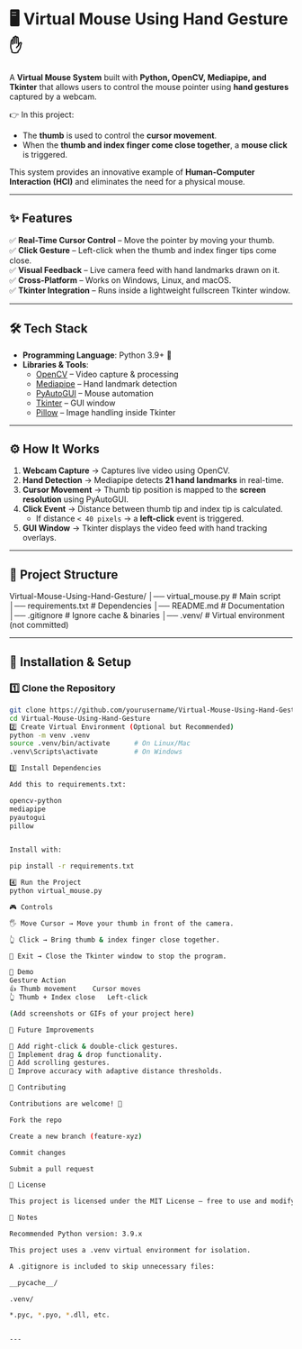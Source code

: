 # 🖥️ Virtual Mouse Using Hand Gesture ✋ 

A **Virtual Mouse System** built with **Python, OpenCV, Mediapipe, and Tkinter** that allows users to control the mouse pointer using **hand gestures** captured by a webcam.  

👉 In this project:  
- The **thumb** is used to control the **cursor movement**.  
- When the **thumb and index finger come close together**, a **mouse click** is triggered.  

This system provides an innovative example of **Human-Computer Interaction (HCI)** and eliminates the need for a physical mouse.  

---

## ✨ Features  

✅ **Real-Time Cursor Control** – Move the pointer by moving your thumb.  
✅ **Click Gesture** – Left-click when the thumb and index finger tips come close.  
✅ **Visual Feedback** – Live camera feed with hand landmarks drawn on it.  
✅ **Cross-Platform** – Works on Windows, Linux, and macOS.  
✅ **Tkinter Integration** – Runs inside a lightweight fullscreen Tkinter window.  

---

## 🛠️ Tech Stack  

- **Programming Language**: Python 3.9+ 🐍  
- **Libraries & Tools**:  
  - [OpenCV](https://opencv.org/) – Video capture & processing  
  - [Mediapipe](https://developers.google.com/mediapipe) – Hand landmark detection  
  - [PyAutoGUI](https://pyautogui.readthedocs.io/) – Mouse automation  
  - [Tkinter](https://docs.python.org/3/library/tkinter.html) – GUI window  
  - [Pillow](https://python-pillow.org/) – Image handling inside Tkinter  

---

## ⚙️ How It Works  

1. **Webcam Capture** → Captures live video using OpenCV.  
2. **Hand Detection** → Mediapipe detects **21 hand landmarks** in real-time.  
3. **Cursor Movement** → Thumb tip position is mapped to the **screen resolution** using PyAutoGUI.  
4. **Click Event** → Distance between thumb tip and index tip is calculated.  
   - If distance `< 40 pixels` → a **left-click** event is triggered.  
5. **GUI Window** → Tkinter displays the video feed with hand tracking overlays.  

---

## 📂 Project Structure  

Virtual-Mouse-Using-Hand-Gesture/
│── virtual_mouse.py # Main script
│── requirements.txt # Dependencies
│── README.md # Documentation
│── .gitignore # Ignore cache & binaries
│── .venv/ # Virtual environment (not committed)

---

## 🔧 Installation & Setup  

### 1️⃣ Clone the Repository  
```bash
git clone https://github.com/yourusername/Virtual-Mouse-Using-Hand-Gesture.git
cd Virtual-Mouse-Using-Hand-Gesture
2️⃣ Create Virtual Environment (Optional but Recommended)
python -m venv .venv
source .venv/bin/activate      # On Linux/Mac
.venv\Scripts\activate         # On Windows

3️⃣ Install Dependencies

Add this to requirements.txt:

opencv-python
mediapipe
pyautogui
pillow


Install with:

pip install -r requirements.txt

4️⃣ Run the Project
python virtual_mouse.py

🎮 Controls

🖐️ Move Cursor → Move your thumb in front of the camera.

👆 Click → Bring thumb & index finger close together.

🔴 Exit → Close the Tkinter window to stop the program.

📸 Demo
Gesture	Action
👍 Thumb movement	Cursor moves
👆 Thumb + Index close	Left-click

(Add screenshots or GIFs of your project here)

🚀 Future Improvements

🔹 Add right-click & double-click gestures.
🔹 Implement drag & drop functionality.
🔹 Add scrolling gestures.
🔹 Improve accuracy with adaptive distance thresholds.

🤝 Contributing

Contributions are welcome! 🎉

Fork the repo

Create a new branch (feature-xyz)

Commit changes

Submit a pull request

📜 License

This project is licensed under the MIT License – free to use and modify.

🧩 Notes

Recommended Python version: 3.9.x

This project uses a .venv virtual environment for isolation.

A .gitignore is included to skip unnecessary files:

__pycache__/

.venv/

*.pyc, *.pyo, *.dll, etc.


---


